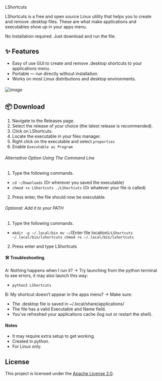 LShortcuts

LShortcuts is a free and open source Linux utility that helps you to create and remove .desktop files. These are what make applications and executables show up in your apps menu.

No installation required. Just download and run the file.


## ✨ Features

- Easy of use GUI to create and remove .desktop shortcuts to your applications menu.
- Portable — run directly without installation.
- Works on most Linux distributions and desktop environments.
###### ![image](https://github.com/user-attachments/assets/b0be8765-48ad-43bf-90c9-ad71cb7240a7)

## 📦 Download

1. Navigate to the Releases page.
2. Select the release of your choice (the latest release is recommended).
3. Click on LShortcuts.
4. Locate the executable in your files manager.
5. Right click on the executable and select `properties`
6. Enable `Executable as Program`

###### Alternative Option Using The Command Line
1. Type the following commands.
- `cd ~/Downloads` (Or wherever you saved the executable)
- `chmod +x LShortcuts
./LShortcuts` (Or whatever your file is called)
2. Press enter, the file should now be executable.

###### Optional: Add it to your PATH
1. Type the following commands.
- `mkdir -p ~/.local/bin
mv ~/`(Enter file location)`/LShortcuts ~/.local/bin/lshortcuts
chmod +x ~/.local/bin/lshortcuts`
2. Press enter and type LShortcuts

#### 🛠️ Troubleshooting
A: Nothing happens when I run it?
→ Try launching from the python terminal to see errors, it may also launch this way:
- `python3 LShortcuts`

B: My shortcut doesn’t appear in the apps menu?
→ Make sure:
- The .desktop file is saved in ~/.local/share/applications/
- The file has a valid Executable and Name field.
- You’ve refreshed your applications cache (log out or restart the shell).

#### Notes
- It may require extra setup to get working.
- Created in python.
- For Linux only.

## License

This project is licensed under the [Apache License 2.0](https://github.com/zacwasnothere/LShortcuts/blob/main/LICENSE).
